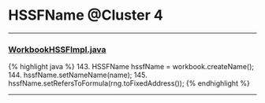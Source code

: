 # HSSFName @Cluster 4

***

### [WorkbookHSSFImpl.java](https://searchcode.com/codesearch/view/72854626/)
{% highlight java %}
143. HSSFName hssfName = workbook.createName();
144. hssfName.setNameName(name);
145. hssfName.setRefersToFormula(rng.toFixedAddress());
{% endhighlight %}

***


